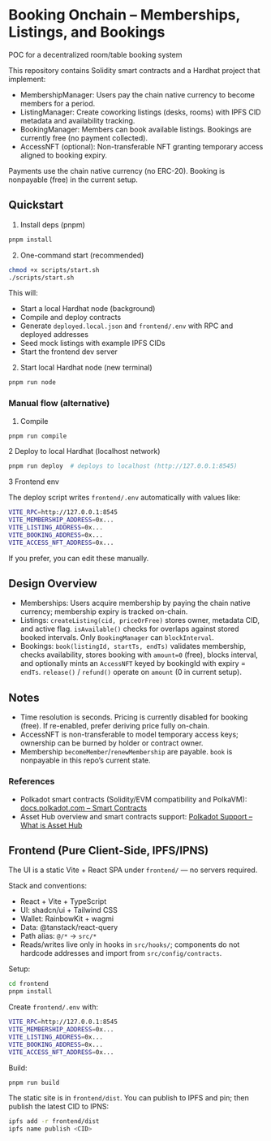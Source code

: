 # Booking Onchain – Memberships, Listings, and Bookings

POC for a decentralized room/table booking system

This repository contains Solidity smart contracts and a Hardhat project that implement:

- MembershipManager: Users pay the chain native currency to become members for a period.
- ListingManager: Create coworking listings (desks, rooms) with IPFS CID metadata and availability tracking.
- BookingManager: Members can book available listings. Bookings are currently free (no payment collected).
- AccessNFT (optional): Non-transferable NFT granting temporary access aligned to booking expiry.

Payments use the chain native currency (no ERC-20). Booking is nonpayable (free) in the current setup.

## Quickstart

1. Install deps (pnpm)

```bash
pnpm install
```

2. One-command start (recommended)

```bash
chmod +x scripts/start.sh
./scripts/start.sh
```

This will:

- Start a local Hardhat node (background)
- Compile and deploy contracts
- Generate `deployed.local.json` and `frontend/.env` with RPC and deployed addresses
- Seed mock listings with example IPFS CIDs
- Start the frontend dev server

2. Start local Hardhat node (new terminal)

```bash
pnpm run node
```

### Manual flow (alternative)

1. Compile

```bash
pnpm run compile
```

2 Deploy to local Hardhat (localhost network)

```bash
pnpm run deploy  # deploys to localhost (http://127.0.0.1:8545)
```

3 Frontend env

The deploy script writes `frontend/.env` automatically with values like:

```bash
VITE_RPC=http://127.0.0.1:8545
VITE_MEMBERSHIP_ADDRESS=0x...
VITE_LISTING_ADDRESS=0x...
VITE_BOOKING_ADDRESS=0x...
VITE_ACCESS_NFT_ADDRESS=0x...
```

If you prefer, you can edit these manually.

## Design Overview

- Memberships: Users acquire membership by paying the chain native currency; membership expiry is tracked on-chain.
- Listings: `createListing(cid, priceOrFree)` stores owner, metadata CID, and active flag. `isAvailable()` checks for overlaps against stored booked intervals. Only `BookingManager` can `blockInterval`.
- Bookings: `book(listingId, startTs, endTs)` validates membership, checks availability, stores booking with `amount=0` (free), blocks interval, and optionally mints an `AccessNFT` keyed by bookingId with expiry = `endTs`. `release()` / `refund()` operate on `amount` (0 in current setup).

## Notes

- Time resolution is seconds. Pricing is currently disabled for booking (free). If re-enabled, prefer deriving price fully on-chain.
- AccessNFT is non-transferable to model temporary access keys; ownership can be burned by holder or contract owner.
- Membership `becomeMember`/`renewMembership` are payable. `book` is nonpayable in this repo’s current state.

### References

- Polkadot smart contracts (Solidity/EVM compatibility and PolkaVM): [docs.polkadot.com – Smart Contracts](https://docs.polkadot.com/develop/smart-contracts/)
- Asset Hub overview and smart contracts support: [Polkadot Support – What is Asset Hub](https://support.polkadot.network/support/solutions/articles/65000181800-what-is-asset-hub-and-how-do-i-use-it-)

## Frontend (Pure Client-Side, IPFS/IPNS)

The UI is a static Vite + React SPA under `frontend/` — no servers required.

Stack and conventions:

- React + Vite + TypeScript
- UI: shadcn/ui + Tailwind CSS
- Wallet: RainbowKit + wagmi
- Data: @tanstack/react-query
- Path alias: `@/*` → `src/*`
- Reads/writes live only in hooks in `src/hooks/`; components do not hardcode addresses and import from `src/config/contracts`.

Setup:

```bash
cd frontend
pnpm install
```

Create `frontend/.env` with:

```bash
VITE_RPC=http://127.0.0.1:8545
VITE_MEMBERSHIP_ADDRESS=0x...
VITE_LISTING_ADDRESS=0x...
VITE_BOOKING_ADDRESS=0x...
VITE_ACCESS_NFT_ADDRESS=0x...
```

Build:

```bash
pnpm run build
```

The static site is in `frontend/dist`. You can publish to IPFS and pin; then publish the latest CID to IPNS:

```bash
ipfs add -r frontend/dist
ipfs name publish <CID>
```
